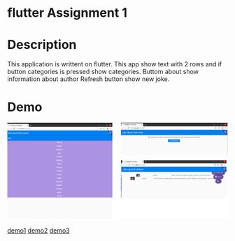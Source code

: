 # flutter Assignment 1
# Description
This application is writtent on flutter. This app show text with 2 rows and if button categories is pressed show categories.
Buttom about show information about author
Refresh button show new joke.
# Demo
![alt text](./Demo.png)

[demo1](./Demo2.png)
[demo2](./Demo2.png)
[demo3](./Demo3.png)
